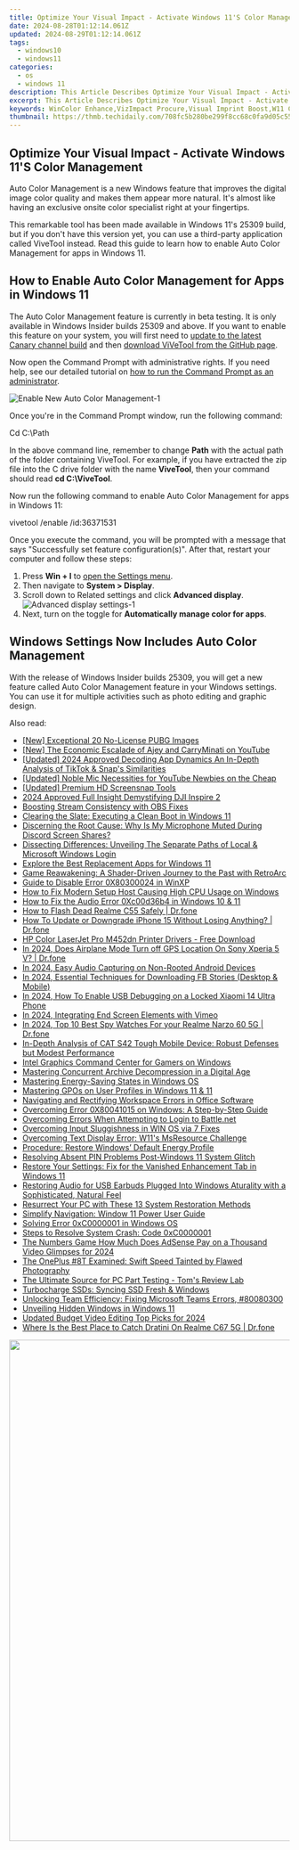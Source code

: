 ```yaml
---
title: Optimize Your Visual Impact - Activate Windows 11'S Color Management
date: 2024-08-28T01:12:14.061Z
updated: 2024-08-29T01:12:14.061Z
tags:
  - windows10
  - windows11
categories:
  - os
  - windows 11
description: This Article Describes Optimize Your Visual Impact - Activate Windows 11'S Color Management
excerpt: This Article Describes Optimize Your Visual Impact - Activate Windows 11'S Color Management
keywords: WinColor Enhance,VizImpact Procure,Visual Imprint Boost,W11 Color Control,Impact Visualize,W11 Hue Management,Bold Colors W11
thumbnail: https://thmb.techidaily.com/708fc5b280be299f8cc68c0fa9d05c55bbb14c61977d4c57361c8d572004d082.jpg
---
```


## Optimize Your Visual Impact - Activate Windows 11'S Color Management

 Auto Color Management is a new Windows feature that improves the digital image color quality and makes them appear more natural. It's almost like having an exclusive onsite color specialist right at your fingertips.

 This remarkable tool has been made available in Windows 11's 25309 build, but if you don't have this version yet, you can use a third-party application called ViveTool instead. Read this guide to learn how to enable Auto Color Management for apps in Windows 11\.

## How to Enable Auto Color Management for Apps in Windows 11

 The Auto Color Management feature is currently in beta testing. It is only available in Windows Insider builds 25309 and above. If you want to enable this feature on your system, you will first need to [update to the latest Canary channel build](https://www.makeuseof.com/what-is-windows-insider-canary-channel/) and then [download ViVeTool from the GitHub page](https://github.com/thebookisclosed/ViVe/releases).

 Now open the Command Prompt with administrative rights. If you need help, see our detailed tutorial on [how to run the Command Prompt as an administrator](https://www.makeuseof.com/windows-run-command-prompt-admin/).

![Enable New Auto Color Management-1](https://static1.makeuseofimages.com/wordpress/wp-content/uploads/2023/03/enable-new-auto-color-management-1.jpg)

 Once you're in the Command Prompt window, run the following command:

Cd C:\Path

 In the above command line, remember to change **Path** with the actual path of the folder containing ViveTool. For example, if you have extracted the zip file into the C drive folder with the name **ViveTool**, then your command should read **cd C:\\ViveTool**.

 Now run the following command to enable Auto Color Management for apps in Windows 11:

vivetool /enable /id:36371531

 Once you execute the command, you will be prompted with a message that says "Successfully set feature configuration(s)". After that, restart your computer and follow these steps:

1. Press **Win + I** to [open the Settings menu](https://www.makeuseof.com/windows-ways-to-open-system-settings/).
2. Then navigate to **System > Display**.
3. Scroll down to Related settings and click **Advanced display**.  
![Advanced display settings-1](https://static1.makeuseofimages.com/wordpress/wp-content/uploads/2023/03/advanced-display-settings-1.jpg)
4. Next, turn on the toggle for **Automatically manage color for apps**.

## Windows Settings Now Includes Auto Color Management

 With the release of Windows Insider builds 25309, you will get a new feature called Auto Color Management feature in your Windows settings. You can use it for multiple activities such as photo editing and graphic design.


<ins class="adsbygoogle"
     style="display:block"
     data-ad-format="autorelaxed"
     data-ad-client="ca-pub-7571918770474297"
     data-ad-slot="1223367746"></ins>



<ins class="adsbygoogle"
     style="display:block"
     data-ad-client="ca-pub-7571918770474297"
     data-ad-slot="8358498916"
     data-ad-format="auto"
     data-full-width-responsive="true"></ins>

<span class="atpl-alsoreadstyle">Also read:</span>
<div><ul>
<li><a href="https://some-techniques.techidaily.com/new-exceptional-20-no-license-pubg-images/"><u>[New] Exceptional 20 No-License PUBG Images</u></a></li>
<li><a href="https://facebook-video-share.techidaily.com/new-the-economic-escalade-of-ajey-and-carryminati-on-youtube/"><u>[New] The Economic Escalade of Ajey and CarryMinati on YouTube</u></a></li>
<li><a href="https://snapchat-videos.techidaily.com/updated-2024-approved-decoding-app-dynamics-an-in-depth-analysis-of-tiktok-and-snaps-similarities/"><u>[Updated] 2024 Approved  Decoding App Dynamics  An In-Depth Analysis of TikTok & Snap's Similarities</u></a></li>
<li><a href="https://facebook-video-footage.techidaily.com/updated-noble-mic-necessities-for-youtube-newbies-on-the-cheap/"><u>[Updated] Noble Mic Necessities for YouTube Newbies on the Cheap</u></a></li>
<li><a href="https://screen-sharing-recording.techidaily.com/updated-premium-hd-screensnap-tools/"><u>[Updated] Premium HD Screensnap Tools</u></a></li>
<li><a href="https://fox-info.techidaily.com/2024-approved-full-insight-demystifying-dji-inspire-2/"><u>2024 Approved  Full Insight  Demystifying DJI Inspire 2</u></a></li>
<li><a href="https://digital-screen-recording.techidaily.com/boosting-stream-consistency-with-obs-fixes/"><u>Boosting Stream Consistency with OBS Fixes</u></a></li>
<li><a href="https://win11-tips.techidaily.com/clearing-the-slate-executing-a-clean-boot-in-windows-11/"><u>Clearing the Slate: Executing a Clean Boot in Windows 11</u></a></li>
<li><a href="https://win-answers.techidaily.com/discerning-the-root-cause-why-is-my-microphone-muted-during-discord-screen-shares/"><u>Discerning the Root Cause: Why Is My Microphone Muted During Discord Screen Shares?</u></a></li>
<li><a href="https://win11-tips.techidaily.com/dissecting-differences-unveiling-the-separate-paths-of-local-and-microsoft-windows-login/"><u>Dissecting Differences: Unveiling The Separate Paths of Local & Microsoft Windows Login</u></a></li>
<li><a href="https://win11-tips.techidaily.com/explore-the-best-replacement-apps-for-windows-11/"><u>Explore the Best Replacement Apps for Windows 11</u></a></li>
<li><a href="https://win11-tips.techidaily.com/game-reawakening-a-shader-driven-journey-to-the-past-with-retroarc/"><u>Game Reawakening: A Shader-Driven Journey to the Past with RetroArc</u></a></li>
<li><a href="https://win11-tips.techidaily.com/guide-to-disable-error-0x80300024-in-winxp/"><u>Guide to Disable Error 0X80300024 in WinXP</u></a></li>
<li><a href="https://win11-tips.techidaily.com/how-to-fix-modern-setup-host-causing-high-cpu-usage-on-windows/"><u>How to Fix Modern Setup Host Causing High CPU Usage on Windows</u></a></li>
<li><a href="https://win11-tips.techidaily.com/how-to-fix-the-audio-error-0xc00d36b4-in-windows-10-and-11/"><u>How to Fix the Audio Error 0Xc00d36b4 in Windows 10 & 11</u></a></li>
<li><a href="https://fix-guide.techidaily.com/how-to-flash-dead-realme-c55-safely-drfone-by-drfone-fix-android-problems-fix-android-problems/"><u>How to Flash Dead Realme C55 Safely | Dr.fone</u></a></li>
<li><a href="https://review-topics.techidaily.com/how-to-update-or-downgrade-iphone-15-without-losing-anything-drfone-by-drfone-ios-system-repair-ios-system-repair/"><u>How To Update or Downgrade iPhone 15 Without Losing Anything? | Dr.fone</u></a></li>
<li><a href="https://win-dash.techidaily.com/hp-color-laserjet-pro-m452dn-printer-drivers-free-download/"><u>HP Color LaserJet Pro M452dn Printer Drivers - Free Download</u></a></li>
<li><a href="https://review-topics.techidaily.com/in-2024-does-airplane-mode-turn-off-gps-location-on-sony-xperia-5-v-drfone-by-drfone-virtual-android/"><u>In 2024, Does Airplane Mode Turn off GPS Location On Sony Xperia 5 V? | Dr.fone</u></a></li>
<li><a href="https://screen-mirroring-recording.techidaily.com/in-2024-easy-audio-capturing-on-non-rooted-android-devices/"><u>In 2024, Easy Audio Capturing on Non-Rooted Android Devices</u></a></li>
<li><a href="https://facebook-clips.techidaily.com/in-2024-essential-techniques-for-downloading-fb-stories-desktop-and-mobile/"><u>In 2024, Essential Techniques for Downloading FB Stories (Desktop & Mobile)</u></a></li>
<li><a href="https://unlock-android.techidaily.com/in-2024-how-to-enable-usb-debugging-on-a-locked-xiaomi-14-ultra-phone-by-drfone-android/"><u>In 2024, How To Enable USB Debugging on a Locked Xiaomi 14 Ultra Phone</u></a></li>
<li><a href="https://vimeo-videos.techidaily.com/in-2024-integrating-end-screen-elements-with-vimeo/"><u>In 2024, Integrating End Screen Elements with Vimeo</u></a></li>
<li><a href="https://android-location-track.techidaily.com/in-2024-top-10-best-spy-watches-for-your-realme-narzo-60-5g-drfone-by-drfone-virtual-android/"><u>In 2024, Top 10 Best Spy Watches For your Realme Narzo 60 5G | Dr.fone</u></a></li>
<li><a href="https://buynow-help.techidaily.com/in-depth-analysis-of-cat-s42-tough-mobile-device-robust-defenses-but-modest-performance/"><u>In-Depth Analysis of CAT S42 Tough Mobile Device: Robust Defenses but Modest Performance</u></a></li>
<li><a href="https://win11-tips.techidaily.com/intel-graphics-command-center-for-gamers-on-windows/"><u>Intel Graphics Command Center for Gamers on Windows</u></a></li>
<li><a href="https://win11-tips.techidaily.com/mastering-concurrent-archive-decompression-in-a-digital-age/"><u>Mastering Concurrent Archive Decompression in a Digital Age</u></a></li>
<li><a href="https://win11-tips.techidaily.com/mastering-energy-saving-states-in-windows-os/"><u>Mastering Energy-Saving States in Windows OS</u></a></li>
<li><a href="https://win11-tips.techidaily.com/mastering-gpos-on-user-profiles-in-windows-11-and-11/"><u>Mastering GPOs on User Profiles in Windows 11 & 11</u></a></li>
<li><a href="https://win11-tips.techidaily.com/navigating-and-rectifying-workspace-errors-in-office-software/"><u>Navigating and Rectifying Workspace Errors in Office Software</u></a></li>
<li><a href="https://win11-tips.techidaily.com/overcoming-error-0x80041015-on-windows-a-step-by-step-guide/"><u>Overcoming Error 0X80041015 on Windows: A Step-by-Step Guide</u></a></li>
<li><a href="https://win11-tips.techidaily.com/overcoming-errors-when-attempting-to-login-to-battlenet/"><u>Overcoming Errors When Attempting to Login to Battle.net</u></a></li>
<li><a href="https://win11-tips.techidaily.com/overcoming-input-sluggishness-in-win-os-via-7-fixes/"><u>Overcoming Input Sluggishness in WIN OS via 7 Fixes</u></a></li>
<li><a href="https://win11-tips.techidaily.com/overcoming-text-display-error-w11s-msresource-challenge/"><u>Overcoming Text Display Error: W11's MsResource Challenge</u></a></li>
<li><a href="https://win11-tips.techidaily.com/procedure-restore-windows-default-energy-profile/"><u>Procedure: Restore Windows’ Default Energy Profile</u></a></li>
<li><a href="https://win11-tips.techidaily.com/resolving-absent-pin-problems-post-windows-11-system-glitch/"><u>Resolving Absent PIN Problems Post-Windows 11 System Glitch</u></a></li>
<li><a href="https://win11-tips.techidaily.com/restore-your-settings-fix-for-the-vanished-enhancement-tab-in-windows-11/"><u>Restore Your Settings: Fix for the Vanished Enhancement Tab in Windows 11</u></a></li>
<li><a href="https://sound-issues.techidaily.com/1723016594663-restoring-audio-for-usb-earbuds-plugged-into-windows-aturality-with-a-sophisticated-natural-feel/"><u>Restoring Audio for USB Earbuds Plugged Into Windows Aturality with a Sophisticated, Natural Feel</u></a></li>
<li><a href="https://win11-tips.techidaily.com/resurrect-your-pc-with-these-13-system-restoration-methods/"><u>Resurrect Your PC with These 13 System Restoration Methods</u></a></li>
<li><a href="https://win11-tips.techidaily.com/simplify-navigation-window-11-power-user-guide/"><u>Simplify Navigation: Window 11 Power User Guide</u></a></li>
<li><a href="https://win11-tips.techidaily.com/solving-error-0xc0000001-in-windows-os/"><u>Solving Error 0xC0000001 in Windows OS</u></a></li>
<li><a href="https://win11-tips.techidaily.com/steps-to-resolve-system-crash-code-0xc0000001/"><u>Steps to Resolve System Crash: Code 0xC0000001</u></a></li>
<li><a href="https://facebook-video-share.techidaily.com/the-numbers-game-how-much-does-adsense-pay-on-a-thousand-video-glimpses-for-2024/"><u>The Numbers Game  How Much Does AdSense Pay on a Thousand Video Glimpses for 2024</u></a></li>
<li><a href="https://buynow-help.techidaily.com/the-oneplus-8t-examined-swift-speed-tainted-by-flawed-photography/"><u>The OnePlus #8T Examined: Swift Speed Tainted by Flawed Photography</u></a></li>
<li><a href="https://hardware-tips.techidaily.com/the-ultimate-source-for-pc-part-testing-toms-review-lab/"><u>The Ultimate Source for PC Part Testing - Tom's Review Lab</u></a></li>
<li><a href="https://win11-tips.techidaily.com/turbocharge-ssds-syncing-ssd-fresh-and-windows/"><u>Turbocharge SSDs: Syncing SSD Fresh & Windows</u></a></li>
<li><a href="https://win11-tips.techidaily.com/unlocking-team-efficiency-fixing-microsoft-teams-errors-80080300/"><u>Unlocking Team Efficiency: Fixing Microsoft Teams Errors, #80080300</u></a></li>
<li><a href="https://win11-tips.techidaily.com/unveiling-hidden-windows-in-windows-11/"><u>Unveiling Hidden Windows in Windows 11</u></a></li>
<li><a href="https://video-creation-software.techidaily.com/updated-budget-video-editing-top-picks-for-2024/"><u>Updated Budget Video Editing Top Picks for 2024</u></a></li>
<li><a href="https://pokemon-go-android.techidaily.com/where-is-the-best-place-to-catch-dratini-on-realme-c67-5g-drfone-by-drfone-virtual-android/"><u>Where Is the Best Place to Catch Dratini On Realme C67 5G | Dr.fone</u></a></li>
</ul></div>

<!-- affiliate ads begin -->
<a href="https://ursime.pxf.io/c/5597632/2048972/16384" target="_top" id="2048972"><img src="//a.impactradius-go.com/display-ad/16384-2048972" border="0" alt="" width="1200" height="900"/></a><img height="0" width="0" src="https://imp.pxf.io/i/5597632/2048972/16384" style="position:absolute;visibility:hidden;" border="0" />
<!-- affiliate ads end -->